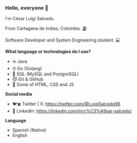 ### Hello, everyone 👋

I'm César Luigi Salcedo.

From Cartagena de Indias, Colombia. 🏖️

Software Developer and System Engineering student. 💻

**What language or technologies do I use?**

- ☕ Java
- 🤓 Go (Golang)
- 💾 SQL (MySQL and PostgreSQL)
- 😼 Git & GitHub
- 🎨 Some of HTML, CSS and JS

**Social media**

- 🐦✖️ Twitter | X: https://twitter.com/@LuigiSalcedo96
- 💼 LinkedIn: https://linkedin.com/in/c%C3%A9sar-salcedo/

**Language**

- Spanish (Native)
- English
